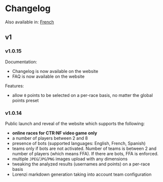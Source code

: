 # Changelog

Also available in: [French](../fr/Changelog.md)

## v1

### v1.0.15

Documentation:
- Changelog is now available on the website
- FAQ is now available on the website

Features:
- allow `0` points to be selected on a per-race basis, no matter the global points preset

### v1.0.14

Public launch and reveal of the website which supports the following:
- **online races for CTR:NF video game only**
- a number of players between 2 and 8
- presence of bots (supported languages: English, French, Spanish)
- teams only if bots are not activated. Number of teams is between 2 and number of players (which means FFA). If there are bots, FFA is enforced.
- multiple `JPEG`/`JPG`/`PNG` images upload with any dimensions
- tweaking the analyzed results (usernames and points) on a per-race basis
- Lorenzi markdown generation taking into account team configuration
